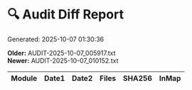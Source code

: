# 🔍 Audit Diff Report
Generated: 2025-10-07 01:30:36

**Older:** AUDIT-2025-10-07_005917.txt  
**Newer:** AUDIT-2025-10-07_010152.txt

| Module | Date1 | Date2 | Files | SHA256 | InMap |
|---|---|---|---|---|---|
